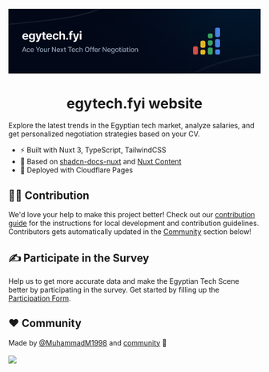 [![egytech.fyi banner](./.github/assets/banner.png)](https://egytech.fyi)
<h1 align="center"> egytech.fyi website </h1>

Explore the latest trends in the Egyptian tech market, analyze salaries, and get personalized negotiation strategies based on your CV.

- ⚡️ Built with Nuxt 3, TypeScript, TailwindCSS
- 💙 Based on [shadcn-docs-nuxt](https://github.com/ZTL-UwU/shadcn-docs-nuxt) and [Nuxt Content](https://github.com/nuxt/content)
- 🚀 Deployed with Cloudflare Pages

## 🧑‍💻 Contribution

We'd love your help to make this project better! Check out our [contribution guide](https://egytech-fyi.pages.dev/community/contribute) for the instructions for local development and contribution guidelines. Contributors gets automatically updated in the [Community](#️community) section below!

## ✍️ Participate in the Survey

Help us to get more accurate data and make the Egyptian Tech Scene better by participating in the survey. Get started by filling up the [Participation Form](https://egytech-fyi.pages.dev/community/participate).

## <a name="community">❤️ Community</a>

<!-- automd:contributors author="MuhammadM1998" -->

Made by [@MuhammadM1998](https://github.com/MuhammadM1998) and [community](https://github.com/egytech-fyi/egytech-fyi/graphs/contributors) 💛
<br><br>
<a href="https://github.com/egytech-fyi/egytech-fyi/graphs/contributors">
<img src="https://contrib.rocks/image?repo=egytech-fyi/egytech-fyi" />
</a>

<!-- /automd -->
